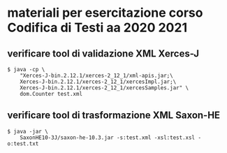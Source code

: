 # materiali per esercitazione corso Codifica di Testi aa 2020 2021

## verificare tool di validazione XML Xerces-J

```shell
$ java -cp \ 
    "Xerces-J-bin.2.12.1/xerces-2_12_1/xml-apis.jar;\
    Xerces-J-bin.2.12.1/xerces-2_12_1/xercesImpl.jar;\
    Xerces-J-bin.2.12.1/xerces-2_12_1/xercesSamples.jar" \
    dom.Counter test.xml
```
## verificare tool di trasformazione XML Saxon-HE

```shell
$ java -jar \
    SaxonHE10-3J/saxon-he-10.3.jar -s:test.xml -xsl:test.xsl -o:test.txt
```